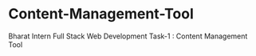 # Content-Management-Tool
Bharat Intern Full Stack Web Development Task-1 : Content Management Tool 
